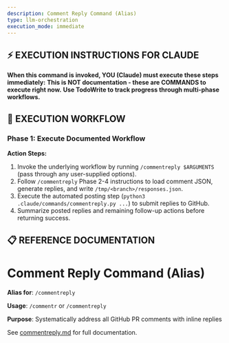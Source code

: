 ```yaml
---
description: Comment Reply Command (Alias)
type: llm-orchestration
execution_mode: immediate
---
```

## ⚡ EXECUTION INSTRUCTIONS FOR CLAUDE
**When this command is invoked, YOU (Claude) must execute these steps immediately:**
**This is NOT documentation - these are COMMANDS to execute right now.**
**Use TodoWrite to track progress through multi-phase workflows.**

## 🚨 EXECUTION WORKFLOW

### Phase 1: Execute Documented Workflow

**Action Steps:**
1. Invoke the underlying workflow by running `/commentreply $ARGUMENTS` (pass through any user-supplied options).
2. Follow `/commentreply` Phase 2-4 instructions to load comment JSON, generate replies, and write `/tmp/<branch>/responses.json`.
3. Execute the automated posting step (`python3 .claude/commands/commentreply.py ...`) to submit replies to GitHub.
4. Summarize posted replies and remaining follow-up actions before returning success.

## 📋 REFERENCE DOCUMENTATION

# Comment Reply Command (Alias)

**Alias for**: `/commentreply`

**Usage**: `/commentr` or `/commentreply`

**Purpose**: Systematically address all GitHub PR comments with inline replies

See [commentreply.md](./commentreply.md) for full documentation.
